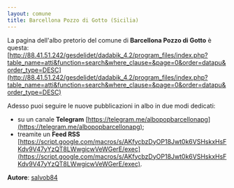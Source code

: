 ```yaml
---
layout: comune
title: Barcellona Pozzo di Gotto (Sicilia)
---
```


La pagina dell'albo pretorio del comune di **Barcellona Pozzo di Gotto** è questa: [http://88.41.51.242/gesdelidet/dadabik_4.2/program_files/index.php?table_name=atti&function=search&where_clause=&page=0&order=datapu&order_type=DESC](http://88.41.51.242/gesdelidet/dadabik_4.2/program_files/index.php?table_name=atti&function=search&where_clause=&page=0&order=datapu&order_type=DESC)

Adesso puoi seguire le nuove pubblicazioni in albo in due modi dedicati:

* su un canale **Telegram** [https://telegram.me/albopopbarcellonapg](https://telegram.me/albopopbarcellonapg);
* treamite un **Feed RSS** [https://script.google.com/macros/s/AKfycbzDyOP18Jwt0k6VSHskxHsFKdv9V47yYzQT8LWwgicwVeWGerE/exec](https://script.google.com/macros/s/AKfycbzDyOP18Jwt0k6VSHskxHsFKdv9V47yYzQT8LWwgicwVeWGerE/exec).

**Autore**: [salvob84](https://github.com/salvob84)
